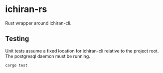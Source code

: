 # ichiran-rs
Rust wrapper around ichiran-cli.

## Testing
Unit tests assume a fixed location for ichiran-cli relative to the
project root. The postgresql daemon must be running.

```
cargo test
```